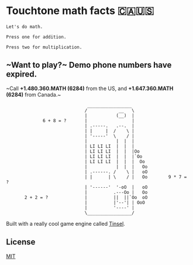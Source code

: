 # Touchtone math facts 🇨🇦🇺🇸

`Let's do math.`

`Press one for addition.`

`Press two for multiplication.`

## ~Want to play?~ Demo phone numbers have expired.
~Call **+1.480.360.MATH (6284)** from the US, and **+1.647.360.MATH (6284)** from Canada.~

```
                               _________________
                              /            __   \
                              |           (__)  |
              6 + 8 = ?       |                 |
                              | .-----.   .--.  |
                              | |     |  /    \ |
                              | '-----'  \    / |
                              |           |  |  |
                              | LI LI LI  |  |  |
                              | LI LI LI  |  |  |Oo
                              | LI LI LI  |  |  |`Oo
                              | LI LI LI  |  |  |  Oo
                              |           |  |  |   Oo
                              | .------. /    \ |   oO
                              | |      | \    / |   Oo        9 * 7 = ?
                              | '------'  '-oO  |   oO
                              |          .---Oo |   Oo
       2 + 2 = ?              |          ||  ||`Oo  oO
                              |          |'--'| | OoO
                              |          '----' |
                              \_________________/
```

Built with a really cool game engine called [Tinsel](https://github.com/lazerwalker/tinsel/).

## License
[MIT](./LICENSE.md)
